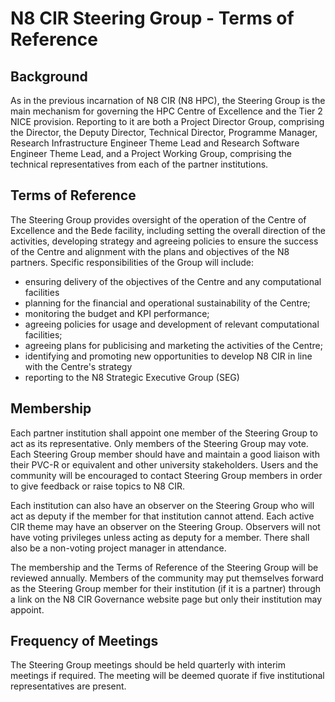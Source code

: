 # N8 CIR Steering Group - Terms of Reference

## Background
As in the previous incarnation of N8 CIR (N8 HPC), the Steering Group is the main mechanism for governing the HPC 
Centre of Excellence and the Tier 2 NICE provision.  Reporting to it are both a Project Director Group, 
comprising the Director, the Deputy Director, Technical Director, Programme Manager, Research Infrastructure Engineer 
Theme Lead and Research Software Engineer Theme Lead, and a Project Working Group, comprising the technical 
representatives from each of the partner institutions. 

## Terms of Reference
The Steering Group provides oversight of the operation of the Centre of Excellence and the Bede facility, including 
setting the overall direction of the activities, developing strategy and agreeing policies to ensure the success of 
the Centre and alignment with the plans and objectives of the N8 partners. Specific responsibilities of the Group 
will include:
- ensuring delivery of the objectives of the Centre and any computational facilities
- planning for the financial and operational sustainability of the Centre;
- monitoring the budget and KPI performance;
- agreeing policies for usage and development of relevant computational facilities;
- agreeing plans for publicising and marketing the activities of the Centre;
- identifying and promoting new opportunities to develop N8 CIR in line with the Centre's strategy
- reporting to the N8 Strategic Executive Group (SEG)

## Membership
Each partner institution shall appoint one member of the Steering Group to act as its representative. Only members 
of the Steering Group may vote. Each Steering Group member should have and maintain a good liaison with their PVC-R 
or equivalent and other university stakeholders. Users and the community will be encouraged to contact Steering Group 
members in order to give feedback or raise topics to N8 CIR.

Each institution can also have an observer on the Steering Group who will act as deputy if the member for that 
institution cannot attend. Each active CIR theme may have an observer on the Steering Group.  Observers will not 
have voting privileges unless acting as deputy for a member.  There shall also be a non-voting project manager in 
attendance.

The membership and the Terms of Reference of the Steering Group will be reviewed annually.  Members of the community 
may put themselves forward as the Steering Group member for their institution (if it is a partner) through a link on 
the N8 CIR Governance website page but only their institution may appoint.

## Frequency of Meetings
The Steering Group meetings should be held quarterly with interim meetings if required.  The meeting will be 
deemed quorate if five institutional representatives are present.
